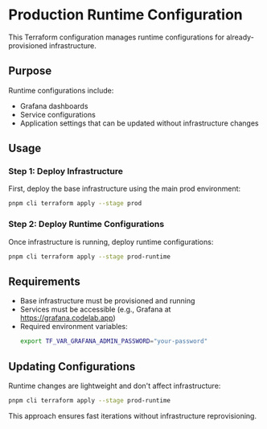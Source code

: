 # Production Runtime Configuration

This Terraform configuration manages runtime configurations for already-provisioned infrastructure.

## Purpose
Runtime configurations include:
- Grafana dashboards
- Service configurations
- Application settings that can be updated without infrastructure changes

## Usage

### Step 1: Deploy Infrastructure
First, deploy the base infrastructure using the main prod environment:
```bash
pnpm cli terraform apply --stage prod
```

### Step 2: Deploy Runtime Configurations
Once infrastructure is running, deploy runtime configurations:
```bash
pnpm cli terraform apply --stage prod-runtime
```

## Requirements
- Base infrastructure must be provisioned and running
- Services must be accessible (e.g., Grafana at https://grafana.codelab.app)
- Required environment variables:
  ```bash
  export TF_VAR_GRAFANA_ADMIN_PASSWORD="your-password"
  ```

## Updating Configurations
Runtime changes are lightweight and don't affect infrastructure:
```bash
pnpm cli terraform apply --stage prod-runtime
```

This approach ensures fast iterations without infrastructure reprovisioning.